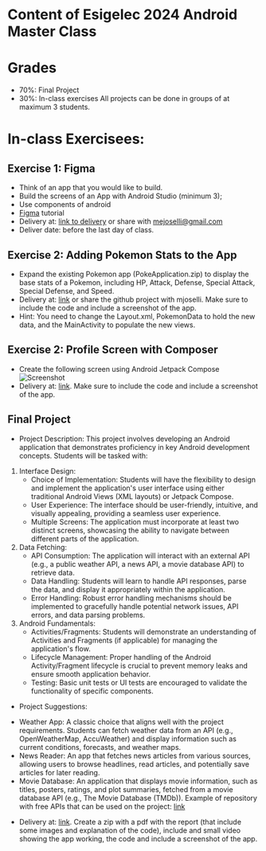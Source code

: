 # Content of Esigelec 2024 Android Master Class

# Grades
- 70%: Final Project
- 30%: In-class exercises
All projects can be done in groups of at maximum 3 students.

# In-class Exercisees:

## Exercise 1: Figma
- Think of an app that you would like to build.
- Build the screens of an App with Android Studio (minimum 3);
- Use components of android 
- [Figma](https://www.figma.com/community/file/1101784689160904535/mobile-app-design-figma-tutorial-for-beginners) tutorial
- Delivery at: [link to delivery](https://www.dropbox.com/request/snIgwDPJUk6BLkqndNXn) or share with mejoselli@gmail.com
- Deliver date: before the last day of class.

## Exercise 2: Adding Pokemon Stats to the App
- Expand the existing Pokemon app (PokeApplication.zip) to display the base stats of a Pokemon, including HP, Attack, Defense, Special Attack, Special Defense, and Speed.
- Delivery at: [link](https://www.dropbox.com/request/j4LqBONi1rl9ydyLiKfn) or share the github project with mjoselli. Make sure to include the code and include a screenshot of the app.
- Hint: You need to change the Layout.xml, PokemonData to hold the new data, and the MainActivity to populate the new views.

## Exercise 2: Profile Screen with Composer
- Create the following screen using Android Jetpack Compose
  ![Screenshot](https://github.com/user-attachments/assets/b263ceba-a03c-4a24-94d1-d484bcfdb5a3)
- Delivery at: [link](https://www.dropbox.com/request/oJAXULKFv1I59cGLyQjs). Make sure to include the code and include a screenshot of the app.

## Final Project
- Project Description:
This project involves developing an Android application that demonstrates proficiency in key Android development concepts. Students will be tasked with:
1. Interface Design:
    * Choice of Implementation: Students will have the flexibility to design and implement the application's user interface using either traditional Android Views (XML layouts) or Jetpack Compose.
    * User Experience: The interface should be user-friendly, intuitive, and visually appealing, providing a seamless user experience.
    * Multiple Screens: The application must incorporate at least two distinct screens, showcasing the ability to navigate between different parts of the application.
2. Data Fetching:
    * API Consumption: The application will interact with an external API (e.g., a public weather API, a news API, a movie database API) to retrieve data.
    * Data Handling: Students will learn to handle API responses, parse the data, and display it appropriately within the application.
    * Error Handling: Robust error handling mechanisms should be implemented to gracefully handle potential network issues, API errors, and data parsing problems.
3. Android Fundamentals:
    * Activities/Fragments: Students will demonstrate an understanding of Activities and Fragments (if applicable) for managing the application's flow.
    * Lifecycle Management: Proper handling of the Android Activity/Fragment lifecycle is crucial to prevent memory leaks and ensure smooth application behavior.
    * Testing: Basic unit tests or UI tests are encouraged to validate the functionality of specific components.
- Project Suggestions:
* Weather App: A classic choice that aligns well with the project requirements. Students can fetch weather data from an API (e.g., OpenWeatherMap, AccuWeather) and display information such as current conditions, forecasts, and weather maps.
* News Reader: An app that fetches news articles from various sources, allowing users to browse headlines, read articles, and potentially save articles for later reading.
* Movie Database: An application that displays movie information, such as titles, posters, ratings, and plot summaries, fetched from a movie database API (e.g., The Movie Database (TMDb)).
Example of repository with free APIs that can be used on the project: [link](https://github.com/public-apis/public-apis)
- Delivery at: [link](https://www.dropbox.com/request/5H8mTHRfWt1dWWRbX2jk). Create a zip with a pdf with the report (that include some images and explanation of the code), include and small video showing the app working, the code and include a screenshot of the app.


